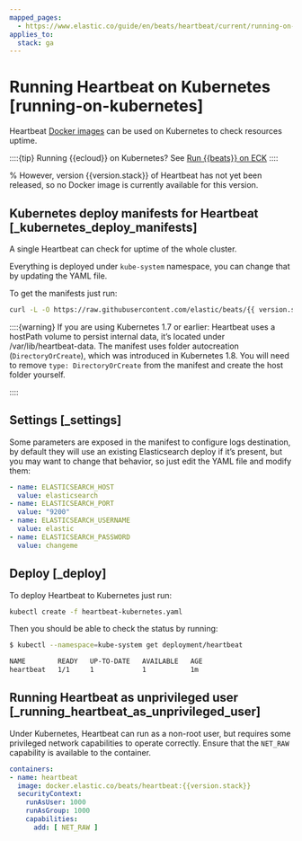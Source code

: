 ```yaml
---
mapped_pages:
  - https://www.elastic.co/guide/en/beats/heartbeat/current/running-on-kubernetes.html
applies_to:
  stack: ga
---
```


# Running Heartbeat on Kubernetes [running-on-kubernetes]

Heartbeat [Docker images](/reference/heartbeat/running-on-docker.md) can be used on Kubernetes to check resources uptime.

::::{tip}
Running {{ecloud}} on Kubernetes? See [Run {{beats}} on ECK](docs-content://deploy-manage/deploy/cloud-on-k8s/beats.md)
::::


% However, version {{version.stack}} of Heartbeat has not yet been released, so no Docker image is currently available for this version.


## Kubernetes deploy manifests for Heartbeat [_kubernetes_deploy_manifests]

A single Heartbeat can check for uptime of the whole cluster.

Everything is deployed under `kube-system` namespace, you can change that by updating the YAML file.

To get the manifests just run:

```sh subs=true
curl -L -O https://raw.githubusercontent.com/elastic/beats/{{ version.stack | M.M }}/deploy/kubernetes/heartbeat-kubernetes.yaml
```

::::{warning}
If you are using Kubernetes 1.7 or earlier: Heartbeat uses a hostPath volume to persist internal data, it’s located under /var/lib/heartbeat-data. The manifest uses folder autocreation (`DirectoryOrCreate`), which was introduced in Kubernetes 1.8. You will need to remove `type: DirectoryOrCreate` from the manifest and create the host folder yourself.

::::



## Settings [_settings]

Some parameters are exposed in the manifest to configure logs destination, by default they will use an existing Elasticsearch deploy if it’s present, but you may want to change that behavior, so just edit the YAML file and modify them:

```yaml
- name: ELASTICSEARCH_HOST
  value: elasticsearch
- name: ELASTICSEARCH_PORT
  value: "9200"
- name: ELASTICSEARCH_USERNAME
  value: elastic
- name: ELASTICSEARCH_PASSWORD
  value: changeme
```


## Deploy [_deploy]

To deploy Heartbeat to Kubernetes just run:

```sh
kubectl create -f heartbeat-kubernetes.yaml
```

Then you should be able to check the status by running:

```sh
$ kubectl --namespace=kube-system get deployment/heartbeat

NAME        READY   UP-TO-DATE   AVAILABLE   AGE
heartbeat   1/1     1            1           1m
```


## Running Heartbeat as unprivileged user [_running_heartbeat_as_unprivileged_user]

Under Kubernetes, Heartbeat can run as a non-root user, but requires some privileged network capabilities to operate correctly. Ensure that the `NET_RAW` capability is available to the container.

```yaml subs=true
containers:
- name: heartbeat
  image: docker.elastic.co/beats/heartbeat:{{version.stack}}
  securityContext:
    runAsUser: 1000
    runAsGroup: 1000
    capabilities:
      add: [ NET_RAW ]
```

